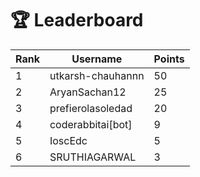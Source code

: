 # 🏆 Leaderboard

| Rank | Username | Points |
|------|----------|--------|
| 1 | utkarsh-chauhannn | 50 |
| 2 | AryanSachan12 | 25 |
| 3 | prefierolasoledad | 20 |
| 4 | coderabbitai[bot] | 9 |
| 5 | IoscEdc | 5 |
| 6 | SRUTHIAGARWAL | 3 |
